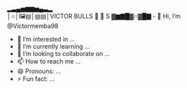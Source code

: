 ▂▃▄▅▆▆▅▄▃▂            
│∩│🖼️▤│▤▤│VICTOR BULLS 🐂 🐂 S
 ▓▆▇█▓∩▓█▇ - 👋 Hi, I’m @Victormemba98
- 👀 I’m interested in ...
- 🌱 I’m currently learning ...
- 💞️ I’m looking to collaborate on ...
- 📫 How to reach me ...
- 😄 Pronouns: ...
- ⚡ Fun fact: ...

<!---
Victormemba98/Victormemba98 is a ✨ special ✨ repository because its `README.md` (this file) appears on your GitHub profile.
You can click the Preview link to take a look at your changes.
--->
